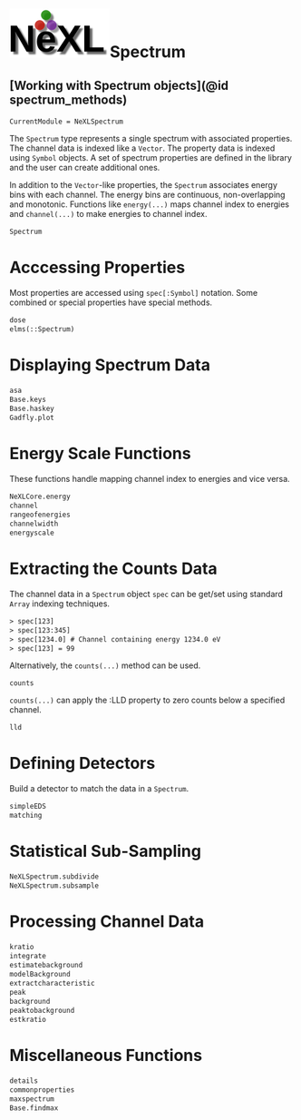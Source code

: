 # ![](NeXL_sm.png)Spectrum
## [Working with Spectrum objects](@id spectrum_methods)
```@meta
CurrentModule = NeXLSpectrum
```

The `Spectrum` type represents a single spectrum with associated properties.
The channel data is indexed like a `Vector`.  The property data is indexed
using `Symbol` objects.  A set of spectrum properties are defined in the
library and the user can create additional ones.

In addition to the `Vector`-like properties, the `Spectrum` associates
energy bins with each channel.  The energy bins are continuous, non-overlapping
and monotonic.  Functions like `energy(...)` maps channel index to energies
and `channel(...)` to make energies to channel index.  

```@docs
Spectrum
```

# Acccessing Properties
Most properties are accessed using `spec[:Symbol]` notation.  Some combined
or special properties have special methods.
```@docs
dose
elms(::Spectrum)
```

# Displaying Spectrum Data
```@docs
asa
Base.keys
Base.haskey
Gadfly.plot
```

# Energy Scale Functions
These functions handle mapping channel index to energies and vice versa.

```@docs
NeXLCore.energy
channel
rangeofenergies
channelwidth
energyscale
```

# Extracting the Counts Data
The channel data in a `Spectrum` object `spec` can be get/set using standard
`Array` indexing techniques.

    > spec[123]
    > spec[123:345]
    > spec[1234.0] # Channel containing energy 1234.0 eV
    > spec[123] = 99

Alternatively, the `counts(...)` method can be used.

```@docs
counts
```

`counts(...)` can apply the :LLD property to zero counts below a specified channel.
```@docs
lld
```

# Defining Detectors
Build a detector to match the data in a `Spectrum`.
```@docs
simpleEDS
matching
```

# Statistical Sub-Sampling
```@docs
NeXLSpectrum.subdivide
NeXLSpectrum.subsample

```

# Processing Channel Data
```@docs
kratio
integrate
estimatebackground
modelBackground
extractcharacteristic
peak
background
peaktobackground
estkratio
```

# Miscellaneous Functions
```@docs
details
commonproperties
maxspectrum
Base.findmax
```
